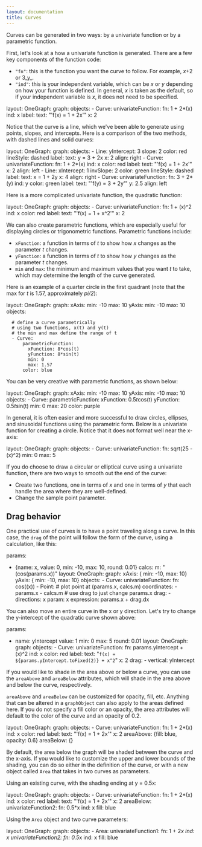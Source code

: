 ```yaml
---
layout: documentation
title: Curves
---
```


Curves can be generated in two ways: by a univariate function or by a parametric function. 

First, let's look at a how a univariate function is generated. There are a few key components of the function code: 
* `"fn"`: this is the function you want the curve to follow. For example, _x_+2 or 3_y_.
* `"ind"`: this is your independent variable, which can be _x_ or _y_ depending on how your function is defined. In general, _x_ is taken as the default, so if your independent variable is _x_, it does not need to be specified.  

<div width="500" height="425" class="codePreview">
	
layout:
  OneGraph:
    graph:
      objects:
      - Curve:
          univariateFunction:
            fn: 1 + 2*(x)
            ind: x
          label:
            text: "'f(x) = 1 + 2x'"
            x: 2

</div>

Notice that the curve is a line, which we've been able to generate using points, slopes, and intercepts. Here is a comparison of the two methods, with dashed lines and solid curves: 

<div width="500" height="425" class="codePreview">
	
layout:
  OneGraph:
    graph:
      objects:
      - Line:
          yIntercept: 3
          slope: 2
          color: red
          lineStyle: dashed
          label:
            text: y = 3 + 2x
            x: 2
            align: right
      - Curve:
          univariateFunction:
            fn: 1 + 2*(x)
            ind: x
          color: red
          label:
            text: "'f(x) = 1 + 2x'"
            x: 2
            align: left
      - Line:
          xIntercept: 1
          invSlope: 2
          color: green
          lineStyle: dashed
          label:
            text: x = 1 + 2y
            x: 4
            align: right
      - Curve:
          univariateFunction:
            fn: 3 + 2*(y)
            ind: y
          color: green
          label:
            text: "'f(y) = 3 + 2y'"
            y: 2.5
            align: left

</div>

Here is a more complicated univariate function, the quadratic function: 

<div width="500" height="425" class="codePreview">
	
layout:
  OneGraph:
    graph:
      objects:
      - Curve:
          univariateFunction:
            fn: 1 + (x)^2
            ind: x
          color: red
          label:
            text: "'f(x) = 1 + x^2'"
            x: 2

</div>

We can also create parametric functions, which are especially useful for displaying circles or trigonometric functions. Parametric functions include:
* `xFunction`: a function in terms of _t_ to show how _x_ changes as the parameter _t_ changes. 
* `yFunction`: a function in terms of _t_ to show how _y_ changes as the parameter _t_ changes.
* `min` and `max`: the minimum and maximum values that you want _t_ to take, which may determine the length of the curve generated.

Here is an example of a quarter circle in the first quadrant (note that the max for _t_ is 1.57, approximately _pi/2_):

<div width="500" height="425" class="codePreview">
	
layout:
  OneGraph:
    graph:
      xAxis:
        min: -10
        max: 10
      yAxis:
        min: -10
        max: 10
      objects:

      # define a curve parametrically
      # using two functions, x(t) and y(t)
      # the min and max define the range of t
      - Curve:
          parametricFunction:
            xFunction: 8*cos(t)
            yFunction: 8*sin(t)
            min: 0
            max: 1.57
          color: blue


</div>

You can be very creative with parametric functions, as shown below: 

<div width="500" height="425" class="codePreview">
	
layout:
  OneGraph:
    graph:
      xAxis:
        min: -10
        max: 10
      yAxis:
        min: -10
        max: 10
      objects:
      - Curve:
          parametricFunction:
            xFunction: 0.5*t*cos(t)
            yFunction: 0.5*t*sin(t)
            min: 0
            max: 20
          color: purple

</div>

In general, it is often easier and more successful to draw circles, ellipses, and sinusoidal functions using the parametric form. Below is a univariate function for creating a circle. Notice that it does not format well near the x-axis:

<div width="500" height="425" class="codePreview">
	
layout:
  OneGraph:
    graph:
      objects:
      - Curve:
          univariateFunction:
            fn: sqrt(25 - (x)^2)
            min: 0
            max: 5

</div>

If you do choose to draw a circular or elliptical curve using a univariate function, there are two ways to smooth out the end of the curve: 
* Create two functions, one in terms of _x_ and one in terms of _y_ that each handle the area where they are well-defined. 
* Change the sample point parameter. 

## Drag behavior

One practical use of curves is to have a point traveling along a curve. In this case, the `drag` of the point will follow the form of the curve, using a calculation, like this: 

<div width="500" height="425" class="codePreview">
	
params:
- {name: x, value: 0, min: -10, max: 10, round: 0.01}
calcs:
  m: "(cos(params.x))"
layout:
  OneGraph:
    graph:
      xAxis: { min: -10, max: 10}
      yAxis: { min: -10, max: 10}
      objects:
      - Curve:
          univariateFunction:
            fn: cos((x))
      - Point:
          # plot point at (params.x, calcs.m)
          coordinates:
          - params.x
          - calcs.m
          # use drag to just change params.x
          drag:
          - directions: x
            param: x
            expression: params.x + drag.dx

</div>

You can also move an entire curve in the x or y direction. Let's try to change the y-intercept of the quadratic curve shown above: 

<div width="500" height="425" class="codePreview">

params:
- name: yIntercept
  value: 1
  min: 0
  max: 5
  round: 0.01
layout:
  OneGraph:
    graph:
      objects:
      - Curve:
          univariateFunction:
            fn: params.yIntercept + (x)^2
            ind: x
          color: red
          label:
            text: "`f(x) = ${params.yIntercept.toFixed(2)} + x^2`"
            x: 2
          drag:
            - vertical: yIntercept

</div>

If you would like to shade in the area above or below a curve, you can use the `areaAbove` and `areaBelow` attributes, which will shade in the area above and below the curve, respectively. 

`areaAbove` and `areaBelow` can be customized for opacity, fill, etc. Anything that can be altered in a `graphObject` can also apply to the areas defined here. If you do not specify a fill color or an opacity, the area attributes will default to the color of the curve and an opacity of 0.2.

<div width="500" height="425" class="codePreview">

layout:
  OneGraph:
    graph:
      objects:
      - Curve:
          univariateFunction:
            fn: 1 + 2*(x)
            ind: x
          color: red
          label:
            text: "'f(x) = 1 + 2x'"
            x: 2
          areaAbove: {fill: blue, opacity: 0.6}
          areaBelow: {}
          
</div>

By default, the area below the graph will be shaded between the curve and the x-axis. If you would like to customize the upper and lower bounds of the shading, you can do so either in the definition of the curve, or with a new object called `Area` that takes in two curves as parameters. 

Using an existing curve, with the shading ending at y = 0.5x:

<div width="500" height="425" class="codePreview">

layout:
  OneGraph:
    graph:
      objects:
      - Curve:
          univariateFunction:
            fn: 1 + 2*(x)
            ind: x
          color: red
          label:
            text: "'f(x) = 1 + 2x'"
            x: 2
          areaBelow: 
            univariateFunction2: 
              fn: 0.5*x
              ind: x
            fill: blue
            
          
</div>

Using the `Area` object and two curve parameters: 

<div width="500" height="425" class="codePreview">

layout:
  OneGraph:
    graph:
      objects:
      - Area: 
          univariateFunction1: 
            fn: 1 + 2*x
            ind: x
          univariateFunction2: 
            fn: 0.5*x
            ind: x
          fill: blue
            
          
</div>